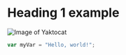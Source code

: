 # Heading 1 example
![Image of Yaktocat](https://octodex.github.com/images/yaktocat.png)
``` javascript
var myVar = "Hello, world!";
```
